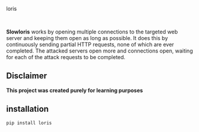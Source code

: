 loris

<br>

**Slowloris** works by opening multiple connections to the targeted web server and keeping them open as long as possible. It does this by continuously sending partial HTTP requests, none of which are ever completed. 
The attacked servers open more and connections open, waiting for each of the attack requests to be completed.

## Disclaimer
**This project was created purely for learning purposes**

## installation

```pip install loris ```
